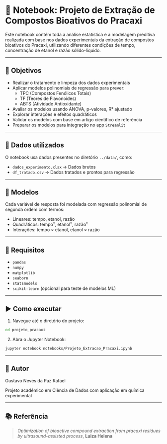 # 📒 Notebook: Projeto de Extração de Compostos Bioativos do Pracaxi

Este notebook contém toda a análise estatística e a modelagem preditiva realizada com base nos dados experimentais da extração de compostos bioativos do Pracaxi, utilizando diferentes condições de tempo, concentração de etanol e razão sólido-líquido.

---

## 📌 Objetivos

- Realizar o tratamento e limpeza dos dados experimentais
- Aplicar modelos polinomiais de regressão para prever:
  - TPC (Compostos Fenólicos Totais)
  - TF (Teores de Flavonoides)
  - ABTS (Atividade Antioxidante)
- Avaliar os modelos usando ANOVA, p-valores, R² ajustado
- Explorar interações e efeitos quadráticos
- Validar os modelos com base em artigo científico de referência
- Preparar os modelos para integração no app `Streamlit`

---

## 🧪 Dados utilizados

O notebook usa dados presentes no diretório `../data/`, como:

- `dados_experimento.xlsx` → Dados brutos
- `df_tratado.csv` → Dados tratados e prontos para regressão

---

## 🧠 Modelos

Cada variável de resposta foi modelada com regressão polinomial de segunda ordem com termos:

- Lineares: tempo, etanol, razão
- Quadráticos: tempo², etanol², razão²
- Interações: tempo × etanol, etanol × razão

---

## 🧰 Requisitos

- `pandas`
- `numpy`
- `matplotlib`
- `seaborn`
- `statsmodels`
- `scikit-learn` (opcional para teste de modelos ML)

---

## ▶️ Como executar

1. Navegue até o diretório do projeto:

```bash
cd projeto_pracaxi
```

2. Abra o Jupyter Notebook:

```bash
jupyter notebook notebooks/Projeto_Extracao_Pracaxi.ipynb
```

---

## 🧠 Autor

Gustavo Neves da Paz Rafael

Projeto acadêmico em Ciência de Dados com aplicação em química experimental

---

## 📚 Referência

> *Optimization of bioactive compound extraction from pracaxi residues by ultrasound-assisted process*, **Luiza Helena**

